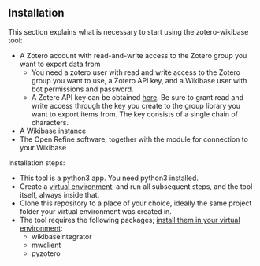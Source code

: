 ## Installation

This section explains what is necessary to start using the zotero-wikibase tool: 

* A Zotero account with read-and-write access to the Zotero group you want to export data from
  * You need a zotero user with read and write access to the Zotero group you want to use, a Zotero API key, and a Wikibase user with bot permissions and password.
  * A Zotere API key can be obtained [here](https://www.zotero.org/settings/keys/new). Be sure to grant read and write access through the key you create to the group library you want to export items from. The key consists of a single chain of characters.
* A Wikibase instance
* The Open Refine software, together with the module for connection to your Wikibase

Installation steps:
* This tool is a python3 app. You need python3 installed.
* Create a [virtual environment](https://realpython.com/python-virtual-environments-a-primer/), and run all subsequent steps, and the tool itself, always inside that.
* Clone this repository to a place of your choice, ideally the same project folder your virtual environment was created in.
* The tool requires the following packages; [install them in your virtual environment](https://realpython.com/python-virtual-environments-a-primer/#install-packages-into-it):
  * wikibaseintegrator
  * mwclient
  * pyzotero